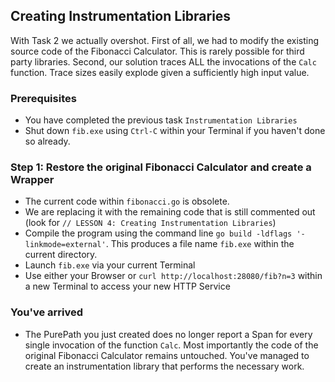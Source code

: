 ## Creating Instrumentation Libraries
With Task 2 we actually overshot. First of all, we had to modify the existing source code of the Fibonacci Calculator. This is rarely possible for third party libraries.
Second, our solution traces ALL the invocations of the `Calc` function. Trace sizes easily explode given a sufficiently high input value.

### Prerequisites
- You have completed the previous task `Instrumentation Libraries`
- Shut down `fib.exe` using `Ctrl-C` within your Terminal if you haven't done so already.

### Step 1: Restore the original Fibonacci Calculator and create a Wrapper
- The current code within `fibonacci.go` is obsolete.
- We are replacing it with the remaining code that is still commented out (look for `// LESSON 4: Creating Instrumentation Libraries`)
- Compile the program using the command line `go build -ldflags '-linkmode=external'`. This produces a file name `fib.exe` within the current directory.
- Launch `fib.exe` via your current Terminal
- Use either your Browser or `curl http://localhost:28080/fib?n=3` within a new Terminal to access your new HTTP Service

### You've arrived
- The PurePath you just created does no longer report a Span for every single invocation of the function `Calc`. Most importantly the code of the original Fibonacci Calculator remains untouched. You've managed to create an instrumentation library that performs the necessary work.
